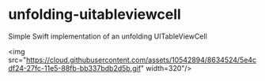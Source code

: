 # unfolding-uitableviewcell
Simple Swift implementation of an unfolding UITableViewCell

<img src="https://cloud.githubusercontent.com/assets/10542894/8634524/5e4cdf24-27fc-11e5-88fb-bb337bdb2d5b.gif" width=320"/>
